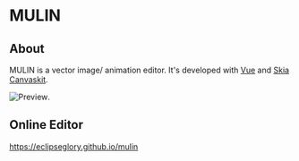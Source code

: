 # MULIN

## About
MULIN is a vector image/ animation editor. It's developed with [Vue](https://vuejs.org) and [Skia Canvaskit](https://skia.org/docs/user/modules/canvaskit).

![Preview](https://eclipseglory.github.io/mulin/mulin_preview.png).

## Online Editor
https://eclipseglory.github.io/mulin

